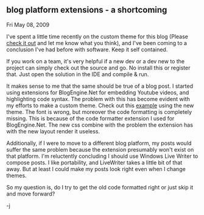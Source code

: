 
blog platform extensions - a shortcoming
----------------------------------------

Fri May 08, 2009

I've spent a little time recently on the custom theme for this blog
(Please [check it out](computeristsolutions.com/blog/?theme=CSInc) and
let me know what you think), and I've been coming to a conclusion I've
had before with software. Keep it self contained.

If you work on a team, it's very helpful if a new dev or a dev new to
the project can simply check out the source and go. No install this or
register that. Just open the solution in the IDE and compile & run.

It makes sense to me that the same should be true of a blog post. I
started using extensions for BlogEngine.Net for embedding Youtube
videos, and highlighting code syntax. The problem with this has become
evident with my efforts to make a custom theme. Check out this
[example](http://computeristsolutions.com/blog/post/Interfaces-For-Humans.aspx?theme=CSInc)
using the new theme. The font is wrong, but moreover the code formatting
is completely missing. This is because of the code formatter extension I
used for BlogEngine.Net. The new css combine with the problem the
extension has with the new layout render it useless.

Additionally, if I were to move to a different blog platform, my posts
would suffer the same problem because the extension presumably won't
exist on that platform. I'm reluctently concluding I should use Windows
Live Writer to compose posts. I like portability, and LiveWriter takes a
little bit of that away. But at least I could make my posts look right
even when I change themes.

So my question is, do I try to get the old code formatted right or just
skip it and move forward?

-j
